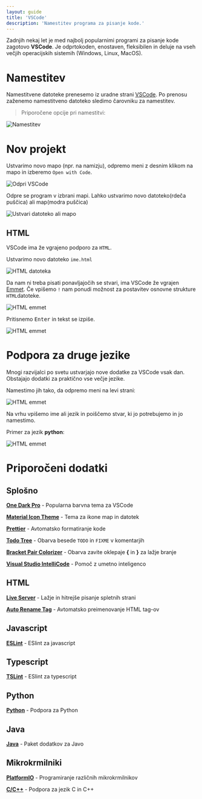 ```yaml
---
layout: guide
title: 'VSCode'
description: 'Namestitev programa za pisanje kode.'
---
```


Zadnjih nekaj let je med najbolj popularnimi programi za pisanje kode zagotovo **VSCode**. Je odprtokoden, enostaven, fleksibilen in deluje na vseh večjih operacijskih sistemih (Windows, Linux, MacOS).

# Namestitev

Namestitvene datoteke prenesemo iz uradne strani [VSCode](https://code.visualstudio.com/). Po prenosu zaženemo namestitveno datoteko sledimo čarovniku za namestitev.

> Priporočene opcije pri namestitvi:

![Namestitev](../images/vscode/vscode-install.jpg)

# Nov projekt

Ustvarimo novo mapo (npr. na namizju), odpremo meni z desnim klikom na mapo in izberemo `Open with Code`.

![Odpri VSCode](../images/vscode/open-w-code.jpg)

Odpre se program v izbrani mapi. Lahko ustvarimo novo datoteko(rdeča puščica) ali map(modra puščica)

![Ustvari datoteko ali mapo](../images/vscode/vscode-novo.jpg)

## HTML

VSCode ima že vgrajeno podporo za `HTML`.

Ustvarimo novo datoteko `ime.html`

![HTML datoteka](../images/vscode/html-datoteka.jpg)

Da nam ni treba pisati ponavljajočih se stvari, ima VSCode že vgrajen [Emmet](https://emmet.io/). Če vpišemo `!` nam ponudi možnost za postavitev osnovne strukture `HTML`datoteke.

![HTML emmet](../images/vscode/vscode-html-emmet.jpg)

Pritisnemo <kbd>Enter</kbd> in tekst se izpiše.

![HTML emmet](../images/vscode/vscode-html-emmet-2.jpg)

# Podpora za druge jezike

Mnogi razvijalci po svetu ustvarjajo nove dodatke za VSCode vsak dan. Obstajajo dodatki za praktično vse večje jezike.

Namestimo jih tako, da odpremo meni na levi strani:

![HTML emmet](../images/vscode/extensions.jpg)

Na vrhu vpišemo ime ali jezik in poiščemo stvar, ki jo potrebujemo in jo namestimo.

Primer za jezik **python**:

![HTML emmet](../images/vscode/extensions-py.jpg)

# Priporočeni dodatki

## Splošno

**[One Dark Pro](https://marketplace.visualstudio.com/items?itemName=zhuangtongfa.Material-theme)** - Popularna barvna tema za VSCode

**[Material Icon Theme](https://marketplace.visualstudio.com/items?itemName=PKief.material-icon-theme)** - Tema za ikone map in datotek

**[Prettier](https://marketplace.visualstudio.com/items?itemName=esbenp.prettier-vscode)** - Avtomatsko formatiranje kode

**[Todo Tree](https://marketplace.visualstudio.com/items?itemName=Gruntfuggly.todo-tree)** - Obarva besede `TODO` in `FIXME` v komentarjih

**[Bracket Pair Colorizer](https://marketplace.visualstudio.com/items?itemName=CoenraadS.bracket-pair-colorizer)** - Obarva zavite oklepaje **{** in **}** za lažje branje

**[Visual Studio IntelliCode](https://marketplace.visualstudio.com/items?itemName=VisualStudioExptTeam.vscodeintellicode)** - Pomoč z umetno inteligenco

## HTML

**[Live Server](https://marketplace.visualstudio.com/items?itemName=ritwickdey.LiveServer)** - Lažje in hitrejše pisanje spletnih strani

**[Auto Rename Tag](https://marketplace.visualstudio.com/items?itemName=formulahendry.auto-rename-tag)** - Avtomatsko preimenovanje HTML tag-ov

## Javascript

**[ESLint](https://marketplace.visualstudio.com/items?itemName=dbaeumer.vscode-eslint)** - ESlint za javascript

## Typescript

**[TSLint](https://marketplace.visualstudio.com/items?itemName=ms-vscode.vscode-typescript-tslint-plugin)** - ESlint za typescript

## Python

**[Python](https://marketplace.visualstudio.com/items?itemName=ms-python.python)** - Podpora za Python

## Java

**[Java](https://marketplace.visualstudio.com/items?itemName=vscjava.vscode-java-pack)** - Paket dodatkov za Javo

## Mikrokrmilniki

**[PlatformIO](https://marketplace.visualstudio.com/items?itemName=platformio.platformio-ide)** - Programiranje različnih mikrokrmilnikov

**[C/C++](https://marketplace.visualstudio.com/items?itemName=ms-vscode.cpptools)** - Podpora za jezik C in C++
